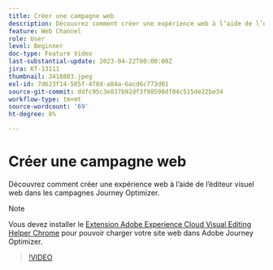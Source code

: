 ```yaml
---
title: Créer une campagne web
description: Découvrez comment créer une expérience web à l’aide de l’éditeur visuel web dans les campagnes Journey Optimizer.
feature: Web Channel
role: User
level: Beginner
doc-type: Feature Video
last-substantial-update: 2023-04-22T00:00:00Z
jira: KT-13111
thumbnail: 3418803.jpeg
exl-id: 7d623f14-505f-4f8d-a84a-6acd6c773d01
source-git-commit: ddfc95c3e837b92df3f98598df04c515de22be34
workflow-type: tm+mt
source-wordcount: '69'
ht-degree: 8%

---
```


# Créer une campagne web

Découvrez comment créer une expérience web à l’aide de l’éditeur visuel web dans les campagnes Journey Optimizer.

>[!NOTE]
> Vous devez installer le [Extension Adobe Experience Cloud Visual Editing Helper Chrome](https://chrome.google.com/webstore/detail/adobe-experience-cloud-vi/kgmjjkfjacffaebgpkpcllakjifppnca) pour pouvoir charger votre site web dans Adobe Journey Optimizer.

>[!VIDEO](https://video.tv.adobe.com/v/3418803/?quality=12&learn=on)
